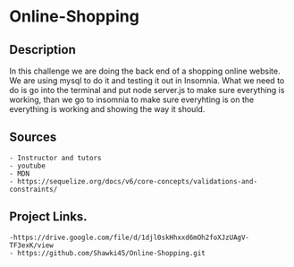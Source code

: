 # Online-Shopping

## Description

In this challenge we are doing the back end of a shopping online website. We are using mysql to do it and testing it out in Insomnia. What we need to do is go into the terminal and put node server.js to make sure everything is working, than we go to insomnia to make sure everyhting is on the everything is working and showing the way it should.





## Sources 
    - Instructor and tutors
    - youtube
    - MDN
    - https://sequelize.org/docs/v6/core-concepts/validations-and-constraints/

## Project Links.
    -https://drive.google.com/file/d/1djl0skHhxxd6mOh2foXJzUAgV-TF3exK/view
    - https://github.com/Shawki45/Online-Shopping.git
    
